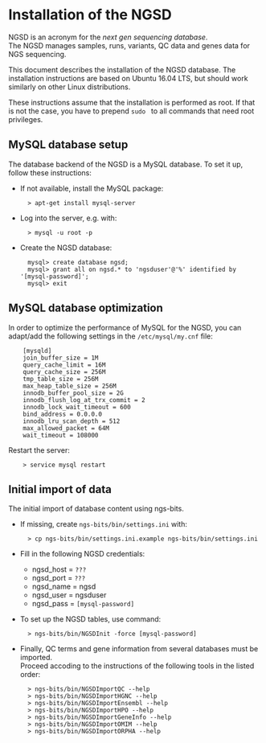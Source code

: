 # Installation of the NGSD

NGSD is an acronym for the *next gen sequencing database*.  
The NGSD manages samples, runs, variants, QC data and genes data for NGS sequencing.

This document describes the installation of the NGSD database.
The installation instructions are based on Ubuntu 16.04 LTS, but should work similarly on other Linux distributions.

These instructions assume that the installation is performed as root. If that is not the case, you have to prepend `sudo ` to all commands that need root privileges. 

## MySQL database setup

The database backend of the NGSD is a MySQL database. To set it up, follow these instructions:

* If not available, install the MySQL package:

		> apt-get install mysql-server

* Log into the server, e.g. with:

		> mysql -u root -p

* Create the NGSD database:

		mysql> create database ngsd;
		mysql> grant all on ngsd.* to 'ngsduser'@'%' identified by '[mysql-password]';
		mysql> exit

## MySQL database optimization

In order to optimize the performance of MySQL for the NGSD, you can adapt/add the following settings in the `/etc/mysql/my.cnf` file:

		[mysqld]
		join_buffer_size = 1M
		query_cache_limit = 16M
		query_cache_size = 256M
		tmp_table_size = 256M
		max_heap_table_size = 256M
		innodb_buffer_pool_size = 2G
		innodb_flush_log_at_trx_commit = 2
		innodb_lock_wait_timeout = 600
		bind_address = 0.0.0.0
		innodb_lru_scan_depth = 512
		max_allowed_packet = 64M
		wait_timeout = 108000


Restart the server:

		> service mysql restart

## Initial import of data

The initial import of database content using ngs-bits.

* If missing, create `ngs-bits/bin/settings.ini` with:

		> cp ngs-bits/bin/settings.ini.example ngs-bits/bin/settings.ini

* Fill in the following NGSD credentials:
	* ngsd_host = `???`
	* ngsd_port = `???`
	* ngsd_name = ngsd
	* ngsd_user = ngsduser
	* ngsd_pass = `[mysql-password]`

* To set up the NGSD tables, use command:

		> ngs-bits/bin/NGSDInit -force [mysql-password]

* Finally, QC terms and gene information from several databases must be imported.  
  Proceed accoding to the instructions of the following tools in the listed order:
	
		> ngs-bits/bin/NGSDImportQC --help
		> ngs-bits/bin/NGSDImportHGNC --help
		> ngs-bits/bin/NGSDImportEnsembl --help
		> ngs-bits/bin/NGSDImportHPO --help
		> ngs-bits/bin/NGSDImportGeneInfo --help
		> ngs-bits/bin/NGSDImportOMIM --help
		> ngs-bits/bin/NGSDImportORPHA --help






















